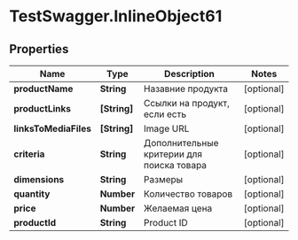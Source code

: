 # TestSwagger.InlineObject61

## Properties

Name | Type | Description | Notes
------------ | ------------- | ------------- | -------------
**productName** | **String** | Назавние продукта | [optional] 
**productLinks** | **[String]** | Ссылки на продукт, если есть | [optional] 
**linksToMediaFiles** | **[String]** | Image URL | [optional] 
**criteria** | **String** | Дополнительные критерии для поиска товара | [optional] 
**dimensions** | **String** | Размеры | [optional] 
**quantity** | **Number** | Количество товаров | [optional] 
**price** | **Number** | Желаемая цена | [optional] 
**productId** | **String** | Product ID | [optional] 


